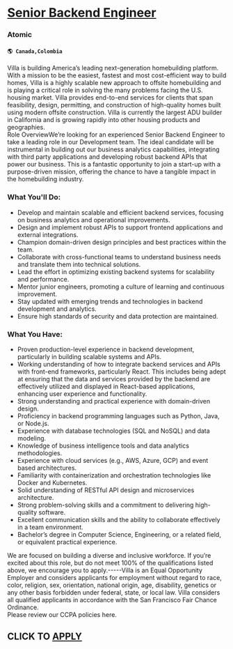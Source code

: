 # [Senior Backend Engineer](https://www.remotewlb.com/apply/senior-backend-engineer-71134)  
### Atomic  
#### `🌎 Canada,Colombia`  
Villa is building America’s leading next-generation homebuilding platform. With a mission to be the easiest, fastest and most cost-efficient way to build homes, Villa is a highly scalable new approach to offsite homebuilding and is playing a critical role in solving the many problems facing the U.S. housing market. Villa provides end-to-end services for clients that span feasibility, design, permitting, and construction of high-quality homes built using modern offsite construction. Villa is currently the largest ADU builder in California and is growing rapidly into other housing products and geographies.  
Role OverviewWe’re looking for an experienced Senior Backend Engineer to take a leading role in our Development team. The ideal candidate will be instrumental in building out our business analytics capabilities, integrating with third party applications and developing robust backend APIs that power our business. This is a fantastic opportunity to join a start-up with a purpose-driven mission, offering the chance to have a tangible impact in the homebuilding industry.

### What You'll Do:

  * Develop and maintain scalable and efficient backend services, focusing on business analytics and operational improvements.
  * Design and implement robust APIs to support frontend applications and external integrations.
  * Champion domain-driven design principles and best practices within the team.
  * Collaborate with cross-functional teams to understand business needs and translate them into technical solutions.
  * Lead the effort in optimizing existing backend systems for scalability and performance.
  * Mentor junior engineers, promoting a culture of learning and continuous improvement.
  * Stay updated with emerging trends and technologies in backend development and analytics.
  * Ensure high standards of security and data protection are maintained.

### What You Have:

  * Proven production-level experience in backend development, particularly in building scalable systems and APIs.
  * Working understanding of how to integrate backend services and APIs with front-end frameworks, particularly React. This includes being adept at ensuring that the data and services provided by the backend are effectively utilized and displayed in React-based applications, enhancing user experience and functionality.
  * Strong understanding and practical experience with domain-driven design.
  * Proficiency in backend programming languages such as Python, Java, or Node.js.
  * Experience with database technologies (SQL and NoSQL) and data modeling.
  * Knowledge of business intelligence tools and data analytics methodologies.
  * Experience with cloud services (e.g., AWS, Azure, GCP) and event based architectures.
  * Familiarity with containerization and orchestration technologies like Docker and Kubernetes.
  * Solid understanding of RESTful API design and microservices architecture.
  * Strong problem-solving skills and a commitment to delivering high-quality software.
  * Excellent communication skills and the ability to collaborate effectively in a team environment.
  * Bachelor’s degree in Computer Science, Engineering, or a related field, or equivalent practical experience.

We are focused on building a diverse and inclusive workforce. If you’re excited about this role, but do not meet 100% of the qualifications listed above, we encourage you to apply.-----Villa is an Equal Opportunity Employer and considers applicants for employment without regard to race, color, religion, sex, orientation, national origin, age, disability, genetics or any other basis forbidden under federal, state, or local law. Villa considers all qualified applicants in accordance with the San Francisco Fair Chance Ordinance.  
Please review our CCPA policies here.  
  
## CLICK TO [APPLY](https://www.remotewlb.com/apply/senior-backend-engineer-71134)

